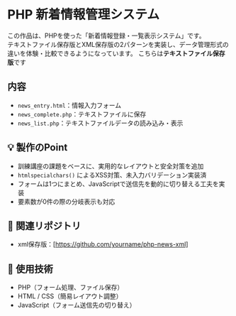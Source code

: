 # PHP 新着情報管理システム

この作品は、PHPを使った「新着情報登録・一覧表示システム」です。  
テキストファイル保存版とXML保存版の2パターンを実装し、データ管理形式の違いを体験・比較できるようになっています。
こちらは**テキストファイル保存版**です

## 内容
- `news_entry.html`：情報入力フォーム
- `news_complete.php`：テキストファイルに保存
- `news_list.php`：テキストファイルデータの読み込み・表示

## 💡 製作のPoint
- 訓練講座の課題をベースに、実用的なレイアウトと安全対策を追加
- `htmlspecialchars()` によるXSS対策、未入力バリデーション実装済
- フォームは1つにまとめ、JavaScriptで送信先を動的に切り替える工夫を実装
- 要素数が0件の際の分岐表示も対応

## 🔗 関連リポジトリ
- xml保存版：[https://github.com/yourname/php-news-xml]

## 📜 使用技術
- PHP（フォーム処理、ファイル保存）
- HTML / CSS（簡易レイアウト調整）
- JavaScript（フォーム送信先の切り替え）
